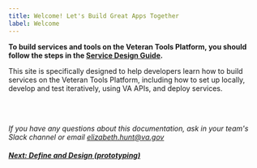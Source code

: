 ```yaml
---
title: Welcome! Let's Build Great Apps Together
label: Welcome
---
```


**To build services and tools on the Veteran Tools Platform, you should follow the steps in the <a title="go to Service Design Guide" href="https://department-of-veterans-affairs.github.io/va-digital-service-handbook/service-design/" target="_blank">Service Design Guide</a>.**

This site is specifically designed to help developers learn how to build services on the Veteran Tools Platform, including how to set up locally, develop and test iteratively, using VA APIs, and deploy services.


<br>
<br>

*If you have any questions about this documentation, ask in your team's Slack channel or email [elizabeth.hunt@va.gov](mailto:elizabeth.hunt@va.gov)*

<!-- Next Button -->
<a href='/docs/define-and-design/define-and-design-introduction'><div class="next-button"><h5 class="next-text">Next: Define and Design (prototyping)</h5></div></a>
